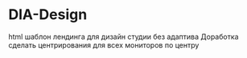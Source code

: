 # DlA-Design
html шаблон лендинга для дизайн студии
без адаптива
Доработка
сделать центрирования для всех мониторов по центру
